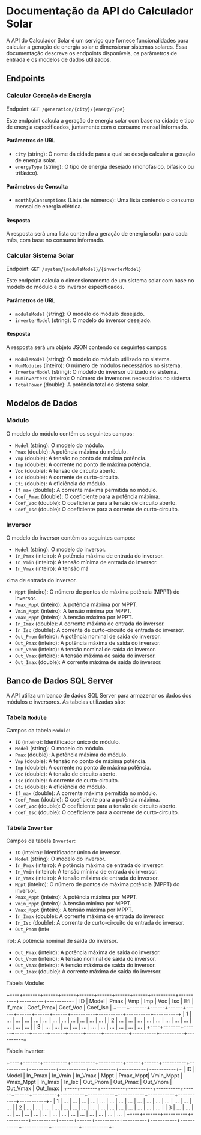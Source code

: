 # Documentação da API do Calculador Solar

A API do Calculador Solar é um serviço que fornece funcionalidades para calcular a geração de energia solar e dimensionar sistemas solares. Essa documentação descreve os endpoints disponíveis, os parâmetros de entrada e os modelos de dados utilizados.

## Endpoints

### Calcular Geração de Energia

Endpoint: `GET /generation/{city}/{energyType}`

Este endpoint calcula a geração de energia solar com base na cidade e tipo de energia especificados, juntamente com o consumo mensal informado.

#### Parâmetros de URL

- `city` (string): O nome da cidade para a qual se deseja calcular a geração de energia solar.
- `energyType` (string): O tipo de energia desejado (monofásico, bifásico ou trifásico).

#### Parâmetros de Consulta

- `monthlyConsumptions` (Lista de números): Uma lista contendo o consumo mensal de energia elétrica.

#### Resposta

A resposta será uma lista contendo a geração de energia solar para cada mês, com base no consumo informado.

### Calcular Sistema Solar

Endpoint: `GET /system/{moduleModel}/{inverterModel}`

Este endpoint calcula o dimensionamento de um sistema solar com base no modelo do módulo e do inversor especificados.

#### Parâmetros de URL

- `moduleModel` (string): O modelo do módulo desejado.
- `inverterModel` (string): O modelo do inversor desejado.

#### Resposta

A resposta será um objeto JSON contendo os seguintes campos:

- `ModuleModel` (string): O modelo do módulo utilizado no sistema.
- `NumModules` (inteiro): O número de módulos necessários no sistema.
- `InverterModel` (string): O modelo do inversor utilizado no sistema.
- `NumInverters` (inteiro): O número de inversores necessários no sistema.
- `TotalPower` (double): A potência total do sistema solar.

## Modelos de Dados

### Módulo

O modelo do módulo contém os seguintes campos:

- `Model` (string): O modelo do módulo.
- `Pmax` (double): A potência máxima do módulo.
- `Vmp` (double): A tensão no ponto de máxima potência.
- `Imp` (double): A corrente no ponto de máxima potência.
- `Voc` (double): A tensão de circuito aberto.
- `Isc` (double): A corrente de curto-circuito.
- `Efi` (double): A eficiência do módulo.
- `If_max` (double): A corrente máxima permitida no módulo.
- `Coef_Pmax` (double): O coeficiente para a potência máxima.
- `Coef_Voc` (double): O coeficiente para a tensão de circuito aberto.
- `Coef_Isc` (double): O coeficiente para a corrente de curto-circuito.

### Inversor

O modelo do inversor contém os seguintes campos:

- `Model` (string): O modelo do inversor.
- `In_Pmax` (inteiro): A potência máxima de entrada do inversor.
- `In_Vmin` (inteiro): A tensão mínima de entrada do inversor.
- `In_Vmax` (inteiro): A tensão má

xima de entrada do inversor.
- `Mppt` (inteiro): O número de pontos de máxima potência (MPPT) do inversor.
- `Pmax_Mppt` (inteiro): A potência máxima por MPPT.
- `Vmin_Mppt` (inteiro): A tensão mínima por MPPT.
- `Vmax_Mppt` (inteiro): A tensão máxima por MPPT.
- `In_Imax` (double): A corrente máxima de entrada do inversor.
- `In_Isc` (double): A corrente de curto-circuito de entrada do inversor.
- `Out_Pnom` (inteiro): A potência nominal de saída do inversor.
- `Out_Pmax` (inteiro): A potência máxima de saída do inversor.
- `Out_Vnom` (inteiro): A tensão nominal de saída do inversor.
- `Out_Vmax` (inteiro): A tensão máxima de saída do inversor.
- `Out_Imax` (double): A corrente máxima de saída do inversor.

## Banco de Dados SQL Server

A API utiliza um banco de dados SQL Server para armazenar os dados dos módulos e inversores. As tabelas utilizadas são:

### Tabela `Module`

Campos da tabela `Module`:

- `ID` (inteiro): Identificador único do módulo.
- `Model` (string): O modelo do módulo.
- `Pmax` (double): A potência máxima do módulo.
- `Vmp` (double): A tensão no ponto de máxima potência.
- `Imp` (double): A corrente no ponto de máxima potência.
- `Voc` (double): A tensão de circuito aberto.
- `Isc` (double): A corrente de curto-circuito.
- `Efi` (double): A eficiência do módulo.
- `If_max` (double): A corrente máxima permitida no módulo.
- `Coef_Pmax` (double): O coeficiente para a potência máxima.
- `Coef_Voc` (double): O coeficiente para a tensão de circuito aberto.
- `Coef_Isc` (double): O coeficiente para a corrente de curto-circuito.

### Tabela `Inverter`

Campos da tabela `Inverter`:

- `ID` (inteiro): Identificador único do inversor.
- `Model` (string): O modelo do inversor.
- `In_Pmax` (inteiro): A potência máxima de entrada do inversor.
- `In_Vmin` (inteiro): A tensão mínima de entrada do inversor.
- `In_Vmax` (inteiro): A tensão máxima de entrada do inversor.
- `Mppt` (inteiro): O número de pontos de máxima potência (MPPT) do inversor.
- `Pmax_Mppt` (inteiro): A potência máxima por MPPT.
- `Vmin_Mppt` (inteiro): A tensão mínima por MPPT.
- `Vmax_Mppt` (inteiro): A tensão máxima por MPPT.
- `In_Imax` (double): A corrente máxima de entrada do inversor.
- `In_Isc` (double): A corrente de curto-circuito de entrada do inversor.
- `Out_Pnom` (inte

iro): A potência nominal de saída do inversor.
- `Out_Pmax` (inteiro): A potência máxima de saída do inversor.
- `Out_Vnom` (inteiro): A tensão nominal de saída do inversor.
- `Out_Vmax` (inteiro): A tensão máxima de saída do inversor.
- `Out_Imax` (double): A corrente máxima de saída do inversor.



Tabela Module:

+----+-------+------+------+------+------+------+------+----------+----------+----------+----------+
| ID | Model | Pmax | Vmp  | Imp  | Voc  | Isc  | Efi  | If_max   | Coef_Pmax| Coef_Voc | Coef_Isc |
+----+-------+------+------+------+------+------+------+----------+----------+----------+----------+
| 1  | ...   | ...  | ...  | ...  | ...  | ...  | ...  | ...      | ...      | ...      | ...      |
| 2  | ...   | ...  | ...  | ...  | ...  | ...  | ...  | ...      | ...      | ...      | ...      |
| 3  | ...   | ...  | ...  | ...  | ...  | ...  | ...  | ...      | ...      | ...      | ...      |
+----+-------+------+------+------+------+------+------+----------+----------+----------+----------+


Tabela Inverter:

+----+-------+----------+----------+----------+------+------+----------+----------+-----------+-----------+-----------+-----------+-----------+-
| ID | Model | In_Pmax  | In_Vmin  | In_Vmax  | Mppt | Pmax_Mppt| Vmin_Mppt | Vmax_Mppt | In_Imax   | In_Isc    | Out_Pnom  | Out_Pmax  | Out_Vnom  | Out_Vmax  | Out_Imax  |
+----+-------+----------+----------+----------+------+------+----------+----------+-----------+-----------+-----------+-----------+-----------+-
| 1  | ...   | ...      | ...      | ...      | ...  | ...      | ...      | ...      | ...       | ...       | ...       | ...       | ...       | ...       | ...       |
| 2  | ...   | ...      | ...      | ...      | ...  | ...      | ...      | ...      | ...       | ...       | ...       | ...       | ...       | ...       | ...       |
| 3  | ...   | ...      | ...      | ...      | ...  | ...      | ...      | ...      | ...       | ...       | ...       | ...       | ...       | ...       | ...       |
+----+-------+----------+----------+----------+------+------+----------+----------+-----------+-----------+-----------+-----------+-----------+-
